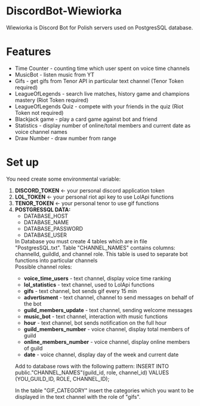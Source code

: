 # DiscordBot-Wiewiorka

Wiewiorka is Discord Bot for Polish servers used on PostgresSQL database.


<h1>Features</h1>
<ul>
  <li> Time Counter - counting time which user spent on voice time channels </li>
  <li> MusicBot - listen music from YT </li>
  <li> Gifs - get gifs from Tenor API in particular text channel (Tenor Token required) </li>
  <li> LeagueOfLegends - search live matches, history game and champions mastery  (Riot Token required) </li>
  <li> LeagueOfLegends Quiz - compete with your friends in the quiz  (Riot Token not required) </li>
  <li> Blackjack game - play a card game against bot and friend </li>
  <li> Statistics - display number of online/total members and current date as voice channel names  </li>
  <li> Draw Number - draw number from range </li>


</ul>  

<h1>Set up</h1>
You need create some environmental variable:
<ol>
  <li>
      <b>DISCORD_TOKEN</b> <- your personal discord application token
  </li>
  <li>
       <b>LOL_TOKEN</b> <- your personal riot api key to use LolApi functions
  </li>
  <li>
       <b>TENOR_TOKEN</b> <- your personal tenor to use gif functions
  </li>
  <li>
    <b>POSTGRESSQL DATA:</b>
    <ul> 
      <li> DATABASE_HOST    </li>
      <li> DATABASE_NAME    </li>
      <li> DATABASE_PASSWORD</li>
      <li> DATABASE_USER    </li> 
    </ul>
  </li>
  In Database you must create 4 tables which are in file "PostgresSQL.txt". 
  Table "CHANNEL_NAMES" contains columns: channelId, guildId, and channel role. This table
  is used to separate bot functions into particular channels <br/>
  Possible channel roles:
  <ul>
  <li><b>voice_time_users</b> - text channel, display voice time ranking </li>
  <li><b>lol_statistics</b> - text channel, used to LolApi functions </li>
  <li><b>gifs</b> - text channel, bot sends gif every 15 min </li>
  <li><b>advertisment</b> - text channel, channel to send messages on behalf of the bot </li>
  <li><b>guild_members_update</b> - text channel, sending welcome messages  </li>
  <li><b>music_bot</b> - text channel, interaction with music functions  </li>  
  <li><b>hour</b> - text channel, bot sends notification on the full hour  </li>  
  <li><b>guild_members_number</b> - voice channel, display total members of guild  </li>  
  <li><b>online_members_number</b> - voice channel, display online members of guild  </li>
  <li><b>date</b> - voice channel, display day of the week and current date </li>
  </ul>
    
  Add to database rows with the following pattern: 
  INSERT INTO public."CHANNEL_NAMES"(guild_id, role, channel_id) VALUES (YOU_GUILD_ID, ROLE, CHANNEL_ID);
  
  In the table "GIF_CATEGORY" insert the categories which you want to be displayed in the text channel with the role of "gifs". 
  
 </ol>

